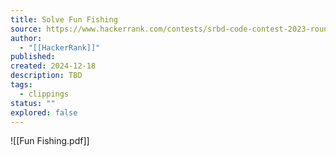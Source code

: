 ```yaml
---
title: Solve Fun Fishing
source: https://www.hackerrank.com/contests/srbd-code-contest-2023-round-2/challenges/fun-fishing
author:
  - "[[HackerRank]]"
published:
created: 2024-12-18
description: TBD
tags:
  - clippings
status: ""
explored: false
---
```

![[Fun Fishing.pdf]]